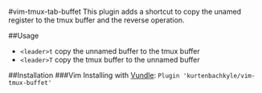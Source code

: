 #vim-tmux-tab-buffet
This plugin adds a shortcut to copy the unamed register to the tmux buffer and the reverse operation.

##Usage

 - `<leader>t` copy the unnamed buffer to the tmux buffer
 - `<leader>T` copy the tmux buffer to the unnamed buffer 

##Installation
###Vim
Installing with [Vundle](https://github.com/VundleVim/Vundle.vim):
`Plugin 'kurtenbachkyle/vim-tmux-buffet'`
